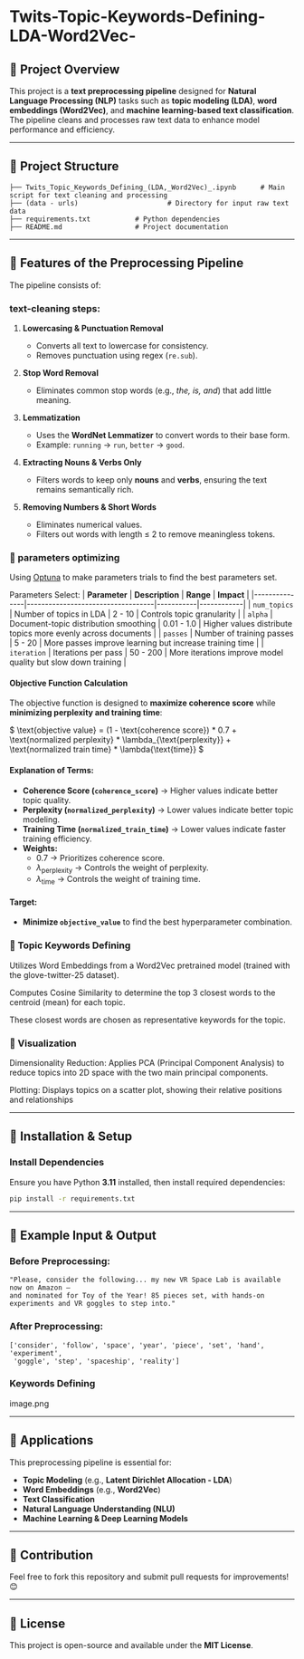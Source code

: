 # Twits-Topic-Keywords-Defining-LDA-Word2Vec-

## **📌 Project Overview**
This project is a **text preprocessing pipeline** designed for **Natural Language Processing (NLP)** tasks such as **topic modeling (LDA)**, **word embeddings (Word2Vec)**, and **machine learning-based text classification**. The pipeline cleans and processes raw text data to enhance model performance and efficiency.

---

## **📂 Project Structure**
```
├── Twits_Topic_Keywords_Defining_(LDA,_Word2Vec)_.ipynb      # Main script for text cleaning and processing
├── (data - urls)                      # Directory for input raw text data
├── requirements.txt           # Python dependencies
├── README.md                  # Project documentation
```

---

## **🔹 Features of the Preprocessing Pipeline**
The pipeline consists of:
### text-cleaning steps:
1. **Lowercasing & Punctuation Removal**
   - Converts all text to lowercase for consistency.
   - Removes punctuation using regex (`re.sub`).

2. **Stop Word Removal**
   - Eliminates common stop words (e.g., *the, is, and*) that add little meaning.

3. **Lemmatization**
   - Uses the **WordNet Lemmatizer** to convert words to their base form.
   - Example: `running` → `run`, `better` → `good`.

4. **Extracting Nouns & Verbs Only**
   - Filters words to keep only **nouns** and **verbs**, ensuring the text remains semantically rich.

5. **Removing Numbers & Short Words**
   - Eliminates numerical values.
   - Filters out words with length ≤ 2 to remove meaningless tokens.

### 📌 parameters optimizing
Using [Optuna](https://optuna.org/) to make parameters trials to find the best parameters set.

Parameters Select:
| **Parameter**   | **Description**                           | **Range**   | **Impact**  |
|---------------|-----------------------------------|-----------|------------|
| `num_topics`  | Number of topics in LDA         | 2 - 10    | Controls topic granularity |
| `alpha`       | Document-topic distribution smoothing | 0.01 - 1.0 | Higher values distribute topics more evenly across documents |
| `passes`      | Number of training passes       | 5 - 20    | More passes improve learning but increase training time |
| `iteration`   | Iterations per pass             | 50 - 200  | More iterations improve model quality but slow down training |


#### **Objective Function Calculation**
The objective function is designed to **maximize coherence score** while **minimizing perplexity and training time**:

$
\text{objective value} = (1 - \text{coherence score}) * 0.7 + \text{normalized perplexity} * \lambda_{\text{perplexity}} + \text{normalized train time} * \lambda{\text{time}}
$

#### **Explanation of Terms:**
- **Coherence Score (`coherence_score`)** → Higher values indicate better topic quality.
- **Perplexity (`normalized_perplexity`)** → Lower values indicate better topic modeling.
- **Training Time (`normalized_train_time`)** → Lower values indicate faster training efficiency.
- **Weights:**
  - $0.7$ → Prioritizes coherence score.
  - $λ_{\text{perplexity}}$ → Controls the weight of perplexity.
  - $λ_{\text{time}}$ → Controls the weight of training time.

#### **Target:**
- **Minimize `objective_value`** to find the best hyperparameter combination.

### 📌 Topic Keywords Defining

Utilizes Word Embeddings from a Word2Vec pretrained model (trained with the glove-twitter-25 dataset).

Computes Cosine Similarity to determine the top 3 closest words to the centroid (mean) for each topic.

These closest words are chosen as representative keywords for the topic.

### 📌 Visualization

Dimensionality Reduction: Applies PCA (Principal Component Analysis) to reduce topics into 2D space with the two main principal components.

Plotting: Displays topics on a scatter plot, showing their relative positions and relationships

---

## **🚀 Installation & Setup**
### **Install Dependencies**
Ensure you have Python **3.11** installed, then install required dependencies:
```bash
pip install -r requirements.txt
```

---

## **📌 Example Input & Output**
### **Before Preprocessing:**
```
"Please, consider the following... my new VR Space Lab is available now on Amazon —
and nominated for Toy of the Year! 85 pieces set, with hands-on experiments and VR goggles to step into."
```

### **After Preprocessing:**
```
['consider', 'follow', 'space', 'year', 'piece', 'set', 'hand', 'experiment',
 'goggle', 'step', 'spaceship', 'reality']
```
### **Keywords Defining**
image.png

---

## **📌 Applications**
This preprocessing pipeline is essential for:
- **Topic Modeling** (e.g., **Latent Dirichlet Allocation - LDA**)
- **Word Embeddings** (e.g., **Word2Vec**)
- **Text Classification**
- **Natural Language Understanding (NLU)**
- **Machine Learning & Deep Learning Models**

---

## **📌 Contribution**
Feel free to fork this repository and submit pull requests for improvements! 😊

---

## **📌 License**
This project is open-source and available under the **MIT License**.

